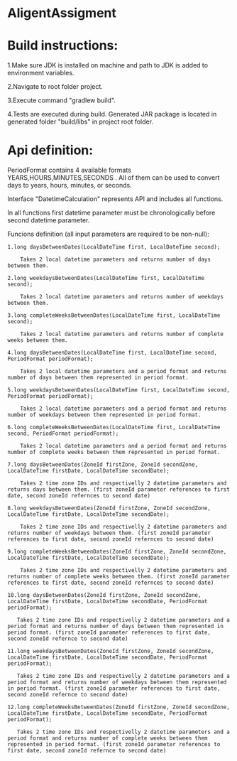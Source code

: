 # AligentAssigment

# Build instructions:

1.Make sure JDK is installed on machine and path to JDK is added to environment variables.

2.Navigate to root folder project.

3.Execute command "gradlew build".

4.Tests are executed during build. Generated JAR package is located in generated folder "build/libs" in project root folder.

# Api definition:

PeriodFormat contains 4 available formats YEARS,HOURS,MINUTES,SECONDS . All of them can be used to convert days to years, hours, minutes, or seconds.

Interface "DatetimeCalculation" represents API and includes all functions.

In all functions first datetime parameter must be chronologically before second datetime parameter.

Funcions definition (all input parameters are required to be non-null):

    1.long daysBetweenDates(LocalDateTime first, LocalDateTime second);
    
        Takes 2 local datetime parameters and returns number of days between them.
    
    2.long weekdaysBetweenDates(LocalDateTime first, LocalDateTime second);
    
        Takes 2 local datetime parameters and returns number of weekdays between them.

    3.long completeWeeksBetweenDates(LocalDateTime first, LocalDateTime second);
    
        Takes 2 local datetime parameters and returns number of complete weeks between them.
    
    4.long daysBetweenDates(LocalDateTime first, LocalDateTime second, PeriodFormat periodFormat);

        Takes 2 local datetime parameters and a period format and returns number of days between them represented in period format.
    
    5.long weekdaysBetweenDates(LocalDateTime first, LocalDateTime second, PeriodFormat periodFormat);

        Takes 2 local datetime parameters and a period format and returns number of weekdays between them represented in period format.
    
    6.long completeWeeksBetweenDates(LocalDateTime first, LocalDateTime second, PeriodFormat periodFormat);
    
        Takes 2 local datetime parameters and a period format and returns number of complete weeks between them represented in period format.
    
    7.long daysBetweenDates(ZoneId firstZone, ZoneId secondZone, LocalDateTime firstDate, LocalDateTime secondDate);
    
        Takes 2 time zone IDs and respectivelly 2 datetime parameters and returns days between them. (first zoneId parameter references to first date, second zoneId refernces to second date)

    8.long weekdaysBetweenDates(ZoneId firstZone, ZoneId secondZone, LocalDateTime firstDate, LocalDateTime secondDate);
    
        Takes 2 time zone IDs and respectivelly 2 datetime parameters and returns number of weekdays between them. (first zoneId parameter references to first date, second zoneId refernces to second date)

    9.long completeWeeksBetweenDates(ZoneId firstZone, ZoneId secondZone, LocalDateTime firstDate, LocalDateTime secondDate);
    
        Takes 2 time zone IDs and respectivelly 2 datetime parameters and returns number of complete weeks between them. (first zoneId parameter references to first date, second zoneId refernces to second date)
    
    10.long daysBetweenDates(ZoneId firstZone, ZoneId secondZone, LocalDateTime firstDate, LocalDateTime secondDate, PeriodFormat periodFormat);

       Takes 2 time zone IDs and respectivelly 2 datetime parameters and a period format and returns number of days between them represented in period format. (first zoneId parameter references to first date, second zoneId refernce to second date)
        
    11.long weekdaysBetweenDates(ZoneId firstZone, ZoneId secondZone, LocalDateTime firstDate, LocalDateTime secondDate, PeriodFormat periodFormat);

       Takes 2 time zone IDs and respectivelly 2 datetime parameters and a period format and returns number of weekdays between them represented in period format. (first zoneId parameter references to first date, second zoneId refernce to second date)
       
    12.long completeWeeksBetweenDates(ZoneId firstZone, ZoneId secondZone, LocalDateTime firstDate, LocalDateTime secondDate, PeriodFormat periodFormat);
    
       Takes 2 time zone IDs and respectivelly 2 datetime parameters and a period format and returns number of complete weeks between them represented in period format. (first zoneId parameter references to first date, second zoneId refernce to second date)
    
   
